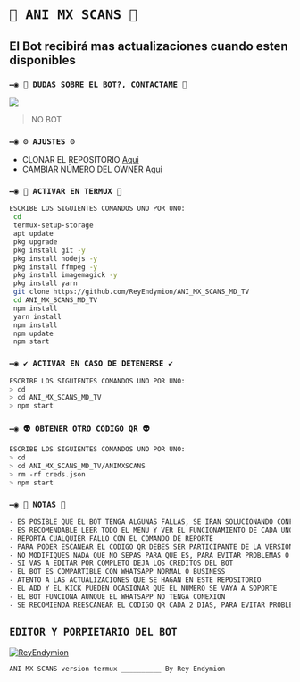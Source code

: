 # `🧿 ANI MX SCANS 🔮`

## El Bot recibirá mas actualizaciones cuando esten disponibles

### `—◉ 👑 DUDAS SOBRE EL BOT?, CONTACTAME 👑`
<a href="http://wa.me/5215517489568" target="blank"><img src="https://img.shields.io/badge/	REY_ENDYMION-25D366?style=for-the-badge&logo=whatsapp&logoColor=white" /></a>
> NO BOT

### `—◉ ⚙️ AJUSTES ⚙️`
- CLONAR EL REPOSITORIO [Aqui](https://github.com/ReyEndymion/ANI_MX_SCANS_MD_TV/fork)
- CAMBIAR NÚMERO DEL OWNER [Aqui](https://github.com/ReyEndymion/ANI_MX_SCANS_MD_TV/blob/master/config.js)

### `—◉ 👾 ACTIVAR EN TERMUX 👾`
```bash
ESCRIBE LOS SIGUIENTES COMANDOS UNO POR UNO:
 cd
 termux-setup-storage
 apt update 
 pkg upgrade 
 pkg install git -y
 pkg install nodejs -y
 pkg install ffmpeg -y
 pkg install imagemagick -y
 pkg install yarn
 git clone https://github.com/ReyEndymion/ANI_MX_SCANS_MD_TV
 cd ANI_MX_SCANS_MD_TV
 npm install
 yarn install 
 npm install
 npm update
 npm start
```

### `—◉ ✔️ ACTIVAR EN CASO DE DETENERSE ✔️`
```bash
ESCRIBE LOS SIGUIENTES COMANDOS UNO POR UNO:
> cd 
> cd ANI_MX_SCANS_MD_TV
> npm start
```

### `—◉ 👽 OBTENER OTRO CODIGO QR 👽`
```bash
ESCRIBE LOS SIGUIENTES COMANDOS UNO POR UNO:
> cd 
> cd ANI_MX_SCANS_MD_TV/ANIMXSCANS
> rm -rf creds.json
> npm start
```

### `—◉ 📝 NOTAS 📝`
```bash
- ES POSIBLE QUE EL BOT TENGA ALGUNAS FALLAS, SE IRAN SOLUCIONANDO CONFORME SE VAYAN DETECTANDO
- ES RECOMENDABLE LEER TODO EL MENU Y VER EL FUNCIONAMIENTO DE CADA UNO DE LOS COMANDOS
- REPORTA CUALQUIER FALLO CON EL COMANDO DE REPORTE 
- PARA PODER ESCANEAR EL CODIGO QR DEBES SER PARTICIPANTE DE LA VERSION MULTI-DEVICE (BETA) DE WHATSAPP
- NO MODIFIQUES NADA QUE NO SEPAS PARA QUE ES, PARA EVITAR PROBLEMAS O ERRORES
- SI VAS A EDITAR POR COMPLETO DEJA LOS CREDITOS DEL BOT 
- EL BOT ES COMPARTIBLE CON WHATSAPP NORMAL O BUSINESS
- ATENTO A LAS ACTUALIZACIONES QUE SE HAGAN EN ESTE REPOSITORIO
- EL ADD Y EL KICK PUEDEN OCASIONAR QUE EL NUMERO SE VAYA A SOPORTE 
- EL BOT FUNCIONA AUNQUE EL WHATSAPP NO TENGA CONEXION 
- SE RECOMIENDA REESCANEAR EL CODIGO QR CADA 2 DIAS, PARA EVITAR PROBLEMAS O ERRORES
```

## `EDITOR Y PORPIETARIO DEL BOT` 
[![ReyEndymion](https://avatars.githubusercontent.com/u/33460024?s=400&u=606a55df86c01cff7351ac68806cae5f8719825b&v=4)](https://github.com/ReyEndymion/) 

`ANI MX SCANS version termux __________ By Rey Endymion`

